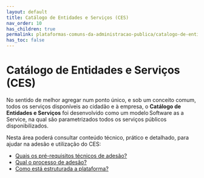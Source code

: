 ```yaml
---
layout: default
title: Catálogo de Entidades e Serviços (CES)
nav_order: 10
has_children: true
permalink: plataformas-comuns-da-administracao-publica/catalogo-de-entidades-e-servicos-ces
has_toc: false
---
```


# Catálogo de Entidades e Serviços (CES)

No sentido de melhor agregar num ponto único, e sob um conceito comum, todos os serviços disponíveis ao cidadão e à empresa, o **Catálogo de Entidades e Serviços** foi desenvolvido como um modelo Software as a Service, na qual são parametrizados todos os serviços públicos disponibilizados.

Nesta área poderá consultar conteúdo técnico, prático e detalhado, para ajudar na adesão e utilização do CES:

- [Quais os pré-requisitos técnicos de adesão?](/GuiasMosaico/plataformas-comuns-da-administracao-publica/quais-os-pre-requisitos-tecnicos-de-adesao.html)
- [Qual o processo de adesão?](/GuiasMosaico/plataformas-comuns-da-administracao-publica/qual-o-processo-de-adesao.html)
- [Como está estruturada a plataforma?](/GuiasMosaico/plataformas-comuns-da-administracao-publica/como-esta-estruturada-a-plataforma.html)

